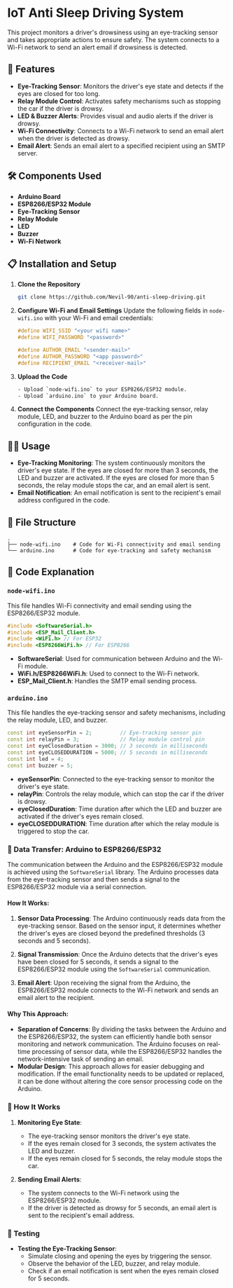 
# IoT Anti Sleep Driving System

This project monitors a driver's drowsiness using an eye-tracking sensor and takes appropriate actions to ensure safety. The system connects to a Wi-Fi network to send an alert email if drowsiness is detected.

## 🚀 Features

- **Eye-Tracking Sensor**: Monitors the driver's eye state and detects if the eyes are closed for too long.
- **Relay Module Control**: Activates safety mechanisms such as stopping the car if the driver is drowsy.
- **LED & Buzzer Alerts**: Provides visual and audio alerts if the driver is drowsy.
- **Wi-Fi Connectivity**: Connects to a Wi-Fi network to send an email alert when the driver is detected as drowsy.
- **Email Alert**: Sends an email alert to a specified recipient using an SMTP server.

## 🛠 Components Used

- **Arduino Board**
- **ESP8266/ESP32 Module**
- **Eye-Tracking Sensor**
- **Relay Module**
- **LED**
- **Buzzer**
- **Wi-Fi Network**

## 📋 Installation and Setup

1. **Clone the Repository**
   ```bash
   git clone https://github.com/Nevil-90/anti-sleep-driving.git
   ```

2. **Configure Wi-Fi and Email Settings**
   Update the following fields in `node-wifi.ino` with your Wi-Fi and email credentials:
   ```cpp
   #define WIFI_SSID "<your wifi name>"
   #define WIFI_PASSWORD "<password>"

   #define AUTHOR_EMAIL "<sender-mail>"
   #define AUTHOR_PASSWORD "<app password>"
   #define RECIPIENT_EMAIL "<receiver-mail>"
   ```

3. **Upload the Code**
   ```bash
   - Upload `node-wifi.ino` to your ESP8266/ESP32 module.
   - Upload `arduino.ino` to your Arduino board.
   ```

4. **Connect the Components**
   Connect the eye-tracking sensor, relay module, LED, and buzzer to the Arduino board as per the pin configuration in the code.

## 🧑‍💻 Usage

- **Eye-Tracking Monitoring**: The system continuously monitors the driver's eye state. If the eyes are closed for more than 3 seconds, the LED and buzzer are activated. If the eyes are closed for more than 5 seconds, the relay module stops the car, and an email alert is sent.
- **Email Notification**: An email notification is sent to the recipient's email address configured in the code.

## 📂 File Structure

```plaintext
.
├── node-wifi.ino    # Code for Wi-Fi connectivity and email sending
└── arduino.ino      # Code for eye-tracking and safety mechanism
```

## 📜 Code Explanation

### `node-wifi.ino`

This file handles Wi-Fi connectivity and email sending using the ESP8266/ESP32 module.

```cpp
#include <SoftwareSerial.h>
#include <ESP_Mail_Client.h>
#include <WiFi.h> // For ESP32
#include <ESP8266WiFi.h> // For ESP8266
```

- **SoftwareSerial**: Used for communication between Arduino and the Wi-Fi module.
- **WiFi.h/ESP8266WiFi.h**: Used to connect to the Wi-Fi network.
- **ESP_Mail_Client.h**: Handles the SMTP email sending process.

### `arduino.ino`

This file handles the eye-tracking sensor and safety mechanisms, including the relay module, LED, and buzzer.

```cpp
const int eyeSensorPin = 2;         // Eye-tracking sensor pin
const int relayPin = 3;             // Relay module control pin
const int eyeClosedDuration = 3000; // 3 seconds in milliseconds
const int eyeCLOSEDDURATION = 5000; // 5 seconds in milliseconds
const int led = 4;
const int buzzer = 5;
```

- **eyeSensorPin**: Connected to the eye-tracking sensor to monitor the driver's eye state.
- **relayPin**: Controls the relay module, which can stop the car if the driver is drowsy.
- **eyeClosedDuration**: Time duration after which the LED and buzzer are activated if the driver's eyes remain closed.
- **eyeCLOSEDDURATION**: Time duration after which the relay module is triggered to stop the car.

### 🔄 Data Transfer: Arduino to ESP8266/ESP32

The communication between the Arduino and the ESP8266/ESP32 module is achieved using the `SoftwareSerial` library. The Arduino processes data from the eye-tracking sensor and then sends a signal to the ESP8266/ESP32 module via a serial connection.

#### How It Works:

1. **Sensor Data Processing**: The Arduino continuously reads data from the eye-tracking sensor. Based on the sensor input, it determines whether the driver's eyes are closed beyond the predefined thresholds (3 seconds and 5 seconds).

2. **Signal Transmission**: Once the Arduino detects that the driver's eyes have been closed for 5 seconds, it sends a signal to the ESP8266/ESP32 module using the `SoftwareSerial` communication.

3. **Email Alert**: Upon receiving the signal from the Arduino, the ESP8266/ESP32 module connects to the Wi-Fi network and sends an email alert to the recipient.

#### Why This Approach:

- **Separation of Concerns**: By dividing the tasks between the Arduino and the ESP8266/ESP32, the system can efficiently handle both sensor monitoring and network communication. The Arduino focuses on real-time processing of sensor data, while the ESP8266/ESP32 handles the network-intensive task of sending an email.
- **Modular Design**: This approach allows for easier debugging and modification. If the email functionality needs to be updated or replaced, it can be done without altering the core sensor processing code on the Arduino.

### 📝 How It Works

1. **Monitoring Eye State**:
   - The eye-tracking sensor monitors the driver's eye state.
   - If the eyes remain closed for 3 seconds, the system activates the LED and buzzer.
   - If the eyes remain closed for 5 seconds, the relay module stops the car.

2. **Sending Email Alerts**:
   - The system connects to the Wi-Fi network using the ESP8266/ESP32 module.
   - If the driver is detected as drowsy for 5 seconds, an email alert is sent to the recipient's email address.

### 🧪 Testing

- **Testing the Eye-Tracking Sensor**:
  - Simulate closing and opening the eyes by triggering the sensor.
  - Observe the behavior of the LED, buzzer, and relay module.
  - Check if an email notification is sent when the eyes remain closed for 5 seconds.
